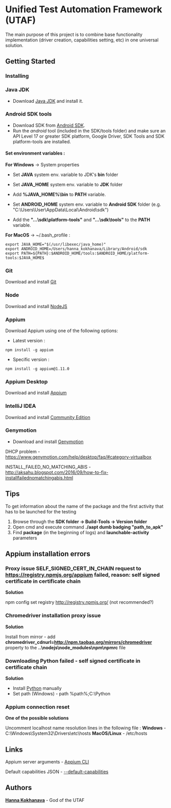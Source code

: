 # Unified Test Automation Framework (UTAF)
The main purpose of this project is to combine base functionality implementation (driver creation, capabilities setting, etc) in one universal solution.

## Getting Started
### Installing
### Java JDK
* Download [Java JDK](http://www.oracle.com/technetwork/java/javase/downloads/index.html) and install it.

### Android SDK tools
* Download SDK from [Android SDK](https://developer.android.com/studio/index.html).
* Run the *android* tool (included in the SDK/tools folder) and make sure an API Level 17 or greater SDK platform, Google Driver, SDK Tools and SDK platform-tools are installed.

#### Set environment variables :
**For Windows** -> System properties
* Set **JAVA** system env. variable to JDK's **bin** folder
* Set **JAVA_HOME** system env. variable to **JDK** folder
* Add __%JAVA_HOME%\bin__ to **PATH** variable.

* Set **ANDROID_HOME** system env. variable to **Android SDK** folder (e.g. "C:\Users\User\AppData\Local\Android\sdk")
* Add the __"...\sdk\platform-tools\"__ and __"...\sdk\tools\"__ to the **PATH** variable.

**For MacOS** -> ~/.bash_profile :
```
export JAVA_HOME="$(/usr/libexec/java_home)"
export ANDROID_HOME=/Users/hanna_kokhanava/Library/Android/sdk
export PATH=${PATH}:$ANDROID_HOME/tools:$ANDROID_HOME/platform-tools:$JAVA_HOME$
```

### Git
Download and install [Git](https://git-scm.com/download)

### Node
Download and install [NodeJS](https://nodejs.org/en/download/)

### Appium
  Download Appium using one of the following options:
* Latest version : 
```
npm install -g appium
```
* Specific version : 
```
npm install -g appium@1.11.0
```

### Appium Desktop
Download and install [Appium](https://github.com/appium/appium-desktop/releases)

### IntelliJ IDEA
Download and install [Community Edition](https://www.jetbrains.com/idea/download/#section=windows)

### Genymotion
* Download and install [Genymotion](https://www.genymotion.com/fun-zone/)

DHCP problem - https://www.genymotion.com/help/desktop/faq/#category-virtualbox

INSTALL_FAILED_NO_MATCHING_ABIS - http://aksahu.blogspot.com/2016/09/how-to-fix-installfailednomatchingabis.html

## Tips
To get information about the name of the package and the first activity that has to be launched for the testing
1. Browse through the **SDK folder -> Build-Tools -> Version folder**
2. Open cmd and execute command **./aapt dumb badging "path_to_apk"**
3. Find **package** (in the beginning of logs) and **launchable-activity** parameters

## Appium installation errors
### **Proxy issue** SELF_SIGNED_CERT_IN_CHAIN request to https://registry.npmjs.org/appium failed, reason: self signed certificate in certificate chain
**Solution** 

npm config set registry http://registry.npmjs.org/ (not recommended?)

### **Chromedriver installation proxy issue**
**Solution**

Install from mirror - add **chromedriver_cdnurl=http://npm.taobao.org/mirrors/chromedriver** property to the  **..\nodejs\node_modules\npm\npmrc** file

### **Downloading Python failed - self signed certificate in certificate chain** 
**Solution**

* Install [Python](https://www.python.org/downloads/) manually 
* Set path (Windows) - path %path%;C:\Python

### **Appium connection reset**
**One of the possible solutions**

Uncomment localhost name resolution lines in the following file :
**Windows** - C:\Windows\System32\Drivers\etc\hosts
**MacOS/Linux** - /etc/hosts

## Links
Appium server arguments - [Appium CLI](http://appium.io/docs/en/writing-running-appium/server-args/)

Default capabilities JSON - [--default-capabilities](https://github.com/appium/appium/blob/master/docs/en/writing-running-appium/default-capabilities-arg.md)


## Authors
**[Hanna Kokhanava](https://github.com/Hanna-Kokhanava)** - God of the UTAF
